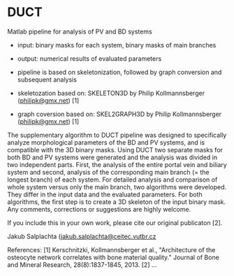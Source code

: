 # DUCT
Matlab pipeline for analysis of PV and BD systems
   - input: binary masks for each system, binary masks of main branches
   - output: numerical results of evaluated parameters
   
   - pipeline is based on skeletonization, followed by graph conversion and subsequent analysis
   - skeletozation based on: SKELETON3D by Philip Kollmannsberger (philipk@gmx.net) [1]
   - graph coversion based on: SKEL2GRAPH3D by Philip Kollmannsberger (philipk@gmx.net) [1]
   
The supplementary algorithm to DUCT pipeline was designed to specifically analyze morphological parameters of the BD and PV systems, and is compatible with the 3D binary masks. Using DUCT two separate masks for both BD and PV systems were generated and the analysis was divided in two independent parts. First, the analysis of the entire portal vein and biliary system and second, analysis of the corresponding main branch (= the longest branch) of each system. For detailed analysis and comparison of whole system versus only the main branch, two algorithms were developed. They differ in the input data and the evaluated parameters. For both algorithms, the first step is to create a 3D skeleton of the input binary mask. Any comments, corrections or suggestions are highly welcome.

If you include this in your own work, please cite our original publicaton [2].

 
 Jakub Salplachta (jakub.salplachta@ceitec.vutbr.cz
 
 References: 
[1] Kerschnitzki, Kollmannsberger et al., "Architecture of the osteocyte network correlates with bone material quality." Journal of Bone and Mineral Research, 28(8):1837-1845, 2013.
[2] ...
 
 

